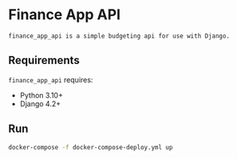 # Finance App API
`finance_app_api is a simple budgeting api for use with Django.`

## Requirements
`finance_app_api` requires:

- Python 3.10+
- Django 4.2+

## Run
```bash
docker-compose -f docker-compose-deploy.yml up
```